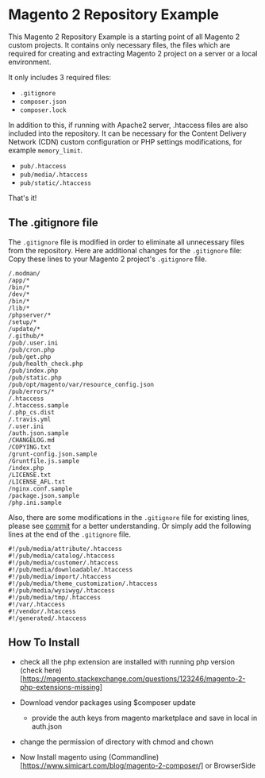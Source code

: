 # Magento 2 Repository Example

This Magento 2 Repository Example is a starting point of all Magento 2 custom projects. It contains only necessary files, the files which are required for creating and extracting Magento 2 project on a server or a local environment.

It only includes 3 required files: 
* `.gitignore`
* `composer.json`
* `composer.lock`

In addition to this, if running with Apache2 server, .htaccess files are also included into the repository.
It can be necessary for the Content Delivery Network (CDN) custom configuration or PHP settings modifications, for example `memory_limit`.
* `pub/.htaccess`
* `pub/media/.htaccess`
* `pub/static/.htaccess`

That's it!

## The .gitignore file
The `.gitignore` file is modified in order to eliminate all unnecessary files from the repository.
Here are additional changes for the `.gitignore` file:
Copy these lines to your Magento 2 project's `.gitignore` file.
```
/.modman/
/app/*
/bin/*
/dev/*
/bin/*
/lib/*
/phpserver/*
/setup/*
/update/*
/.github/*
/pub/.user.ini
/pub/cron.php
/pub/get.php
/pub/health_check.php
/pub/index.php
/pub/static.php
/pub/opt/magento/var/resource_config.json
/pub/errors/*
/.htaccess
/.htaccess.sample
/.php_cs.dist
/.travis.yml
/.user.ini
/auth.json.sample
/CHANGELOG.md
/COPYING.txt
/grunt-config.json.sample
/Gruntfile.js.sample
/index.php
/LICENSE.txt
/LICENSE_AFL.txt
/nginx.conf.sample
/package.json.sample
/php.ini.sample
```

Also, there are some modifications in the `.gitignore` file for existing lines, please see [commit](https://github.com/pronkoconsulting/magento-2-repository-example/commit/94805111ab61bb83742cdd6be3bd97f5c8d838b4) for a better understanding.
Or simply add the following lines at the end of the `.gitignore` file.
```
#!/pub/media/attribute/.htaccess
#!/pub/media/catalog/.htaccess
#!/pub/media/customer/.htaccess
#!/pub/media/downloadable/.htaccess
#!/pub/media/import/.htaccess
#!/pub/media/theme_customization/.htaccess
#!/pub/media/wysiwyg/.htaccess
#!/pub/media/tmp/.htaccess
#!/var/.htaccess
#!/vendor/.htaccess
#!/generated/.htaccess
```

## How To Install
- check all the php extension are installed with running php version (check here)[https://magento.stackexchange.com/questions/123246/magento-2-php-extensions-missing]

- Download vendor packages using $composer update
  - provide the auth keys from magento marketplace and save in local in auth.json
- change the permission of directory with chmod and chown
- Now Install magento using (Commandline)[https://www.simicart.com/blog/magento-2-composer/] or BrowserSide
 

